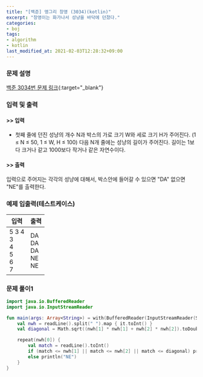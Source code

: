 ```yaml
---
title: "[백준] 앵그리 창영 (3034)(kotlin)"
excerpt: "창영이는 화가나서 성냥을 바닥에 던졌다."
categories:
- boj
tags:
- algorithm
- kotlin
last_modified_at: 2021-02-03T12:28:32+09:00
---
```



### 문제 설명
[백준 3034번 문제 링크](https://www.acmicpc.net/problem/3034#description){:target="_blank"}




### 입력 및 출력
#### >> 입력
* 첫째 줄에 던진 성냥의 개수 N과 박스의 가로 크기 W와 세로 크기 H가 주어진다. (1 ≤ N ≤ 50, 1 ≤ W, H ≤ 100)
다음 N개 줄에는 성냥의 길이가 주어진다. 길이는 1보다 크거나 같고 1000보다 작거나 같은 자연수이다. 



#### >> 출력
입력으로 주어지는 각각의 성냥에 대해서, 박스안에 들어갈 수 있으면 "DA" 없으면 "NE"를 출력한다.





### 예제 입출력(테스트케이스)


|입력|출력|
|-----|------|
|5 3 4<br>3<br>4<br>5<br>6<br>7|DA<br>DA<br>DA<br>NE<br>NE|




### 문제 풀이1
```kotlin
import java.io.BufferedReader
import java.io.InputStreamReader

fun main(args: Array<String>) = with(BufferedReader(InputStreamReader(System.`in`))) {
    val nwh = readLine().split(" ").map { it.toInt() }
    val diagonal = Math.sqrt((nwh[1] * nwh[1] + nwh[2] * nwh[2]).toDouble())

    repeat(nwh[0]) {
        val match = readLine().toInt()
        if (match <= nwh[1] || match <= nwh[2] || match <= diagonal) println("DA")
        else println("NE")
    }
}
```